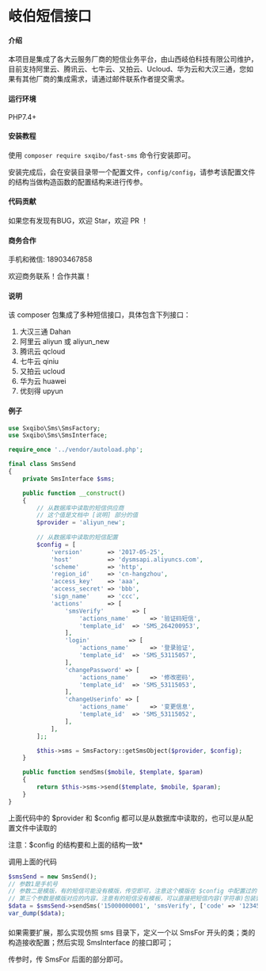 # 岐伯短信接口

#### 介绍
本项目是集成了各大云服务厂商的短信业务平台，由山西岐伯科技有限公司维护，目前支持阿里云、腾讯云、七牛云、又拍云、Ucloud、华为云和大汉三通，您如果有其他厂商的集成需求，请通过邮件联系作者提交需求。

#### 运行环境

PHP7.4+

#### 安装教程

使用 `composer require sxqibo/fast-sms` 命令行安装即可。

安装完成后，会在安装目录带一个配置文件，`config/config`，请参考该配置文件的结构当做构造函数的配置结构来进行传参。

#### 代码贡献

如果您有发现有BUG，欢迎 Star，欢迎 PR ！

#### 商务合作

手机和微信: 18903467858

欢迎商务联系！合作共赢！

#### 说明

该 composer 包集成了多种短信接口，具体包含下列接口：
1. 大汉三通 Dahan
2. 阿里云 aliyun 或 aliyun_new
3. 腾讯云 qcloud
4. 七牛云 qiniu
5. 又拍云 ucloud
6. 华为云 huawei
7. 优刻得 upyun

#### 例子

```php
use Sxqibo\Sms\SmsFactory;
use Sxqibo\Sms\SmsInterface;

require_once '../vendor/autoload.php';

final class SmsSend
{
    private SmsInterface $sms;

    public function __construct()
    {
        // 从数据库中读取的短信供应商
        // 这个值是文档中 [说明] 部分的值
        $provider = 'aliyun_new';
        
        // 从数据库中读取的短信配置
        $config = [
            'version'       => '2017-05-25',
            'host'          => 'dysmsapi.aliyuncs.com',
            'scheme'        => 'http',
            'region_id'     => 'cn-hangzhou',
            'access_key'    => 'aaa',
            'access_secret' => 'bbb',
            'sign_name'     => 'ccc',
            'actions'       => [
                'smsVerify'        => [
                    'actions_name'      => '验证码短信',
                    'template_id'  => 'SMS_264200953',
                ],
                'login'           => [
                    'actions_name'      => '登录验证',
                    'template_id'  => 'SMS_53115057',
                ],
                'changePassword' => [
                    'actions_name'      => '修改密码',
                    'template_id'  => 'SMS_53115053',
                ],
                'changeUserinfo' => [
                    'actions_name'      => '变更信息',
                    'template_id'  => 'SMS_53115052',
                ],
            ],
        ];;

        $this->sms = SmsFactory::getSmsObject($provider, $config);
    }

    public function sendSms($mobile, $template, $param)
    {
        return $this->sms->send($template, $mobile, $param);
    }
}
```

上面代码中的 $provider 和 $config 都可以是从数据库中读取的，也可以是从配置文件中读取的

注意：$config 的结构要和上面的结构一致*

调用上面的代码

```php
$smsSend = new SmsSend();
// 参数1是手机号
// 参数二是模版，有的短信可能没有模版，传空即可，注意这个模版在 $config 中配置过的
// 第三个参数是模版对应的内容，注意有的短信没有模板，可以直接把短信内容(字符串)包装到数组中即可，如['123456']
$data = $smsSend->sendSms('15000000001', 'smsVerify', ['code' => '123456']);
var_dump($data);
```

#### 

如果需要扩展，那么实现仿照 sms 目录下，定义一个以 SmsFor 开头的类；类的构造接收配置；然后实现 SmsInterface 的接口即可；

传参时，传 SmsFor 后面的部分即可。

